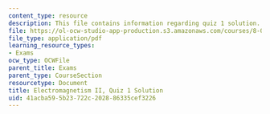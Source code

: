 ```yaml
---
content_type: resource
description: This file contains information regarding quiz 1 solution.
file: https://ol-ocw-studio-app-production.s3.amazonaws.com/courses/8-07-electromagnetism-ii-fall-2012/41acba595b23722c202886335cef3226_MIT8_07F12_quizsol1.pdf
file_type: application/pdf
learning_resource_types:
- Exams
ocw_type: OCWFile
parent_title: Exams
parent_type: CourseSection
resourcetype: Document
title: Electromagnetism II, Quiz 1 Solution
uid: 41acba59-5b23-722c-2028-86335cef3226
---
```

